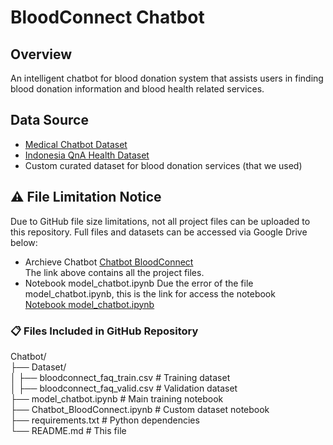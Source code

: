 # BloodConnect Chatbot

## **Overview**
An intelligent chatbot for blood donation system that assists users in finding blood donation information and blood health related services.

## **Data Source**
- [Medical Chatbot Dataset](https://www.kaggle.com/datasets/saifulislamsarfaraz/medical-chatbot-dataset/data)
- [Indonesia QnA Health Dataset](https://www.kaggle.com/datasets/gufranakasamudra/indonesia-qna-health-dataset)
- Custom curated dataset for blood donation services (that we used)

## ⚠️ **File Limitation Notice**
Due to GitHub file size limitations, not all project files can be uploaded to this repository. Full files and datasets can be accessed via Google Drive below:
- Archieve Chatbot
  [Chatbot BloodConnect](https://drive.google.com/drive/folders/1NKqF0l96iDXmoZgR0zkBZSa-o9N9MZTL?usp=sharing) <br>
  The link above contains all the project files. <br>
- Notebook model_chatbot.ipynb
  Due the error of the file model_chatbot.ipynb, this is the link for access the notebook <br>
  [Notebook model_chatbot.ipynb](https://colab.research.google.com/drive/13ymZKxB5njFNzJdVxjrZRiyiBFXKKukk?usp=sharing)

### 📋 Files Included in GitHub Repository
Chatbot/ <br>
├── Dataset/ <br>
│   ├── bloodconnect_faq_train.csv    # Training dataset <br>
│   ├── bloodconnect_faq_valid.csv    # Validation dataset <br>
├── model_chatbot.ipynb               # Main training notebook <br>
├── Chatbot_BloodConnect.ipynb        # Custom dataset notebook <br>
├── requirements.txt                  # Python dependencies <br>
└── README.md                        # This file <br>
